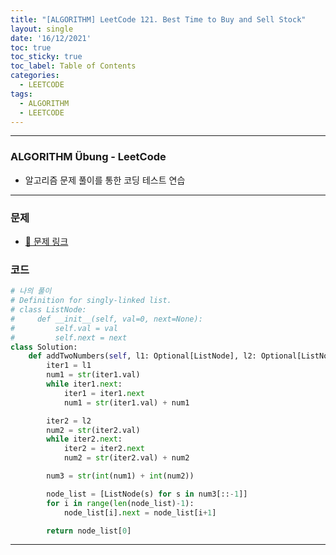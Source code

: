 ```yaml
---
title: "[ALGORITHM] LeetCode 121. Best Time to Buy and Sell Stock"
layout: single
date: '16/12/2021'
toc: true
toc_sticky: true
toc_label: Table of Contents
categories:
  - LEETCODE
tags:
  - ALGORITHM
  - LEETCODE
---
```


---
### ALGORITHM Übung - LeetCode
* 알고리즘 문제 풀이를 통한 코딩 테스트 연습

---

### 문제
* [🔗 문제 링크](https://leetcode.com/problems/add-two-numbers/)

### 코드
```python
# 나의 풀이
# Definition for singly-linked list.
# class ListNode:
#     def __init__(self, val=0, next=None):
#         self.val = val
#         self.next = next
class Solution:
    def addTwoNumbers(self, l1: Optional[ListNode], l2: Optional[ListNode]) -> Optional[ListNode]:
        iter1 = l1
        num1 = str(iter1.val)
        while iter1.next:
            iter1 = iter1.next
            num1 = str(iter1.val) + num1

        iter2 = l2
        num2 = str(iter2.val)
        while iter2.next:
            iter2 = iter2.next
            num2 = str(iter2.val) + num2

        num3 = str(int(num1) + int(num2))

        node_list = [ListNode(s) for s in num3[::-1]]
        for i in range(len(node_list)-1):
            node_list[i].next = node_list[i+1]

        return node_list[0]
```

---
